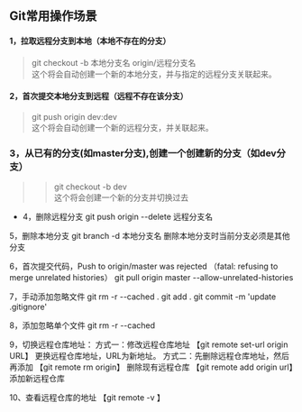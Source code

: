 ## Git常用操作场景

#### 1，拉取远程分支到本地（本地不存在的分支）
> git checkout -b 本地分支名 origin/远程分支名
<br>这个将会自动创建一个新的本地分支，并与指定的远程分支关联起来。

#### 2，首次提交本地分支到远程（远程不存在该分支） 
> git push origin dev:dev
<br>这个将会自动创建一个新的远程分支，并关联起来。

### 3，从已有的分支(如master分支),创建一个创建新的分支（如dev分支）
>> git checkout -b dev
<br>这个将会创建一个新的分支并切换过去

- 4，删除远程分支
git push origin --delete 远程分支名

5，删除本地分支
git branch -d 本地分支名
删除本地分支时当前分支必须是其他分支

6，首次提交代码，Push to origin/master was rejected （fatal: refusing to merge unrelated histories）
git pull origin master --allow-unrelated-histories

7，手动添加忽略文件
git rm -r --cached .
git add .
git commit -m 'update .gitignore'

8，添加忽略单个文件
git rm -r --cached <FILENAME>

9，切换远程仓库地址：
方式一：修改远程仓库地址
【git remote set-url origin URL】 更换远程仓库地址，URL为新地址。
方式二：先删除远程仓库地址，然后再添加
【git remote rm origin】 删除现有远程仓库
【git remote add origin url】添加新远程仓库

10、查看远程仓库的地址
【git remote -v 】

